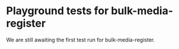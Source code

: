 # Playground tests for bulk-media-register
We are still awaiting the first test run for bulk-media-register.
